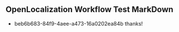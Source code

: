 ## OpenLocalization Workflow Test MarkDown
* beb6b683-84f9-4aee-a473-16a0202ea84b 
thanks!<!--HONumber=Mar16_HO2-->
